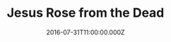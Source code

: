 ---
title: "Jesus Rose from the Dead"
image: "https://i.imgur.com/MuLYIpM.jpg"
date: "2016-07-31T11:00:00.000Z"
video:
  type: "vimeo"
  id: 176940218
speaker:
  name: "Bart Wilkins"
  permalink: "bart-wilkins"
series: "people-have-the-right-to-know"
---